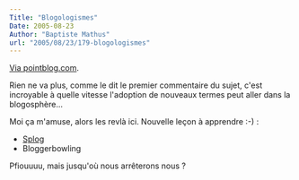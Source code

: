 ```yaml
---
Title: "Blogologismes"
Date: 2005-08-23
Author: "Baptiste Mathus"
url: "2005/08/23/179-blogologismes"
---
```




[Via
pointblog.com](http://www.pointblog.com/past/2005/08/23/blogologismes.htm).

Rien ne va plus, comme le dit le premier commentaire du sujet, c'est
incroyable à quelle vitesse l'adoption de nouveaux termes peut aller
dans la blogosphère...

Moi ça m'amuse, alors les revlà ici. Nouvelle leçon à apprendre :-) :

-   [Splog](http://en.wikipedia.org/wiki/Splog)
-   Bloggerbowling

Pfiouuuu, mais jusqu'où nous arrêterons nous ?

